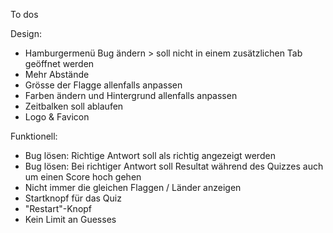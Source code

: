 To dos

Design:
- Hamburgermenü Bug ändern > soll nicht in einem zusätzlichen Tab geöffnet werden
- Mehr Abstände
- Grösse der Flagge allenfalls anpassen
- Farben ändern und Hintergrund allenfalls anpassen
- Zeitbalken soll ablaufen
- Logo & Favicon

Funktionell:
- Bug lösen: Richtige Antwort soll als richtig angezeigt werden
- Bug lösen: Bei richtiger Antwort soll Resultat während des Quizzes auch um einen Score hoch gehen
- Nicht immer die gleichen Flaggen / Länder anzeigen
- Startknopf für das Quiz
- "Restart"-Knopf
- Kein Limit an Guesses
